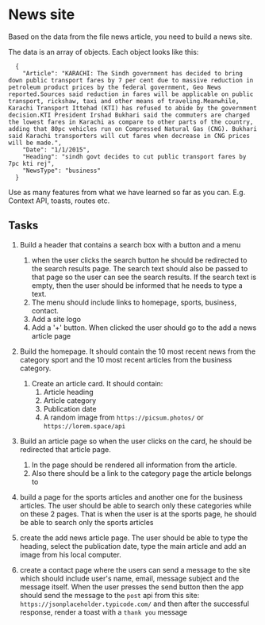 # News site

Based on the data from the file news article, you need to build a news site.

The data is an array of objects. Each object looks like this:

```
  {
    "Article": "KARACHI: The Sindh government has decided to bring down public transport fares by 7 per cent due to massive reduction in petroleum product prices by the federal government, Geo News reported.Sources said reduction in fares will be applicable on public transport, rickshaw, taxi and other means of traveling.Meanwhile, Karachi Transport Ittehad (KTI) has refused to abide by the government decision.KTI President Irshad Bukhari said the commuters are charged the lowest fares in Karachi as compare to other parts of the country, adding that 80pc vehicles run on Compressed Natural Gas (CNG). Bukhari said Karachi transporters will cut fares when decrease in CNG prices will be made.",
    "Date": "1/1/2015",
    "Heading": "sindh govt decides to cut public transport fares by 7pc kti rej",
    "NewsType": "business"
  }
```

Use as many features from what we have learned so far as you can. E.g. Context API, toasts, routes etc.



## Tasks

1. Build a header that contains a search box with a button and a menu
   1. when the user clicks the search button he should be redirected to the search results page. The search text should also be passed to that page so the user can see the search results. If the search text is empty, then the user should be informed that he needs to type a text.
   2. The menu should include links to homepage, sports, business, contact.
   3. Add a site logo
   4. Add a '+' button. When clicked the user should go to the add a news article page

2. Build the homepage. It should contain the 10 most recent news from the category sport and the 10 most recent articles from the business category.
   1. Create an article card. It should contain:
      1.  Article heading
      2.  Article category
      3.  Publication date
      4.  A random image from `https://picsum.photos/` or `https://lorem.space/api`
3.  Build an article page so when the user clicks on the card, he should be redirected that article page.
    1.  In the page should be rendered all information from the article.
    2.  Also there should be a link to the category page the article belongs to
4. build a page for the sports articles and another one for the business articles. The user should be able to search only these categories while on these 2 pages. That is when the user is at the sports page, he should be able to search only the sports articles
5. create the add news article page. The user should be able to type the heading, select the publication date, type the main article and add an image from his local computer.
6. create a contact page where the users can send a message to the site which should include user's name, email, message subject and the message itself. When the user presses the send button then the app should send the message to the `post` api from this site: `https://jsonplaceholder.typicode.com/` and then after the successful response, render a toast with a `thank you` message